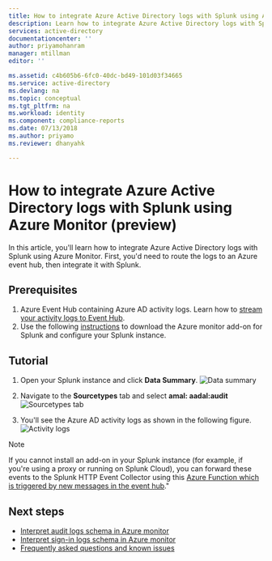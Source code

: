 ```yaml
---
title: How to integrate Azure Active Directory logs with Splunk using Azure Monitor (preview)  | Microsoft Docs
description: Learn how to integrate Azure Active Directory logs with Splunk using Azure Monitor (preview)
services: active-directory
documentationcenter: ''
author: priyamohanram
manager: mtillman
editor: ''

ms.assetid: c4b605b6-6fc0-40dc-bd49-101d03f34665
ms.service: active-directory
ms.devlang: na
ms.topic: conceptual
ms.tgt_pltfrm: na
ms.workload: identity
ms.component: compliance-reports
ms.date: 07/13/2018
ms.author: priyamo
ms.reviewer: dhanyahk

---
```


# How to integrate Azure Active Directory logs with Splunk using Azure Monitor (preview)

In this article, you'll learn how to integrate Azure Active Directory logs with Splunk using Azure Monitor. First, you'd need to route the logs to an Azure event hub, then integrate it with Splunk.

## Prerequisites

1. Azure Event Hub containing Azure AD activity logs. Learn how to [stream your activity logs to Event Hub](active-directory-reporting-azure-monitor-diagnostics-azure-event-hub.md). 
2. Use the following [instructions](https://github.com/Microsoft/AzureMonitorAddonForSplunk/blob/master/README.md) to download the Azure monitor add-on for Splunk and configure your Splunk instance.

## Tutorial 

1. Open your Splunk instance and click **Data Summary**.
    ![Data summary](./media/active-directory-reporting-azure-monitor-diagnostics-splunk-integration/DataSummary.png "Data summary")

2. Navigate to the **Sourcetypes** tab and select **amal: aadal:audit**
    ![Sourcetypes tab](./media/active-directory-reporting-azure-monitor-diagnostics-splunk-integration/sourcetypeaadal.png "Sourcetypes tab")

3. You'll see the Azure AD activity logs as shown in the following figure.
    ![Activity logs](./media/active-directory-reporting-azure-monitor-diagnostics-splunk-integration/activitylogs.png "Activity Logs")

> [!NOTE]
> If you cannot install an add-on in your Splunk instance (for example, if you're using a proxy or running on Splunk Cloud), you can forward these events to the Splunk HTTP Event Collector using this [Azure Function which is triggered by new messages in the event hub](https://github.com/Microsoft/AzureFunctionforSplunkVS)." 
>

## Next steps

* [Interpret audit logs schema in Azure monitor](reporting-azure-monitor-diagnostics-audit-log-schema.md)
* [Interpret sign-in logs schema in Azure monitor](reporting-azure-monitor-diagnostics-sign-in-log-schema.md)
* [Frequently asked questions and known issues](reporting-azure-monitor-diagnostics-overview.md#frequently-asked-questions)